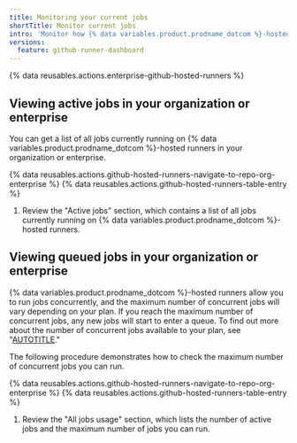 ```yaml
---
title: Monitoring your current jobs
shortTitle: Monitor current jobs
intro: 'Monitor how {% data variables.product.prodname_dotcom %}-hosted runners are processing jobs in your organization or enterprise, and identify any related constraints.'
versions:
  feature: github-runner-dashboard
---
```

 
{% data reusables.actions.enterprise-github-hosted-runners %}

## Viewing active jobs in your organization or enterprise

You can get a list of all jobs currently running on {% data variables.product.prodname_dotcom %}-hosted runners in your organization or enterprise.

{% data reusables.actions.github-hosted-runners-navigate-to-repo-org-enterprise %}
{% data reusables.actions.github-hosted-runners-table-entry %}
1. Review the "Active jobs" section, which contains a list of all jobs currently running on {% data variables.product.prodname_dotcom %}-hosted runners.

## Viewing queued jobs in your organization or enterprise

{% data variables.product.prodname_dotcom %}-hosted runners allow you to run jobs concurrently, and the maximum number of concurrent jobs will vary depending on your plan. If you reach the maximum number of concurrent jobs, any new jobs will start to enter a queue. To find out more about the number of concurrent jobs available to your plan, see "[AUTOTITLE](/actions/learn-github-actions/usage-limits-billing-and-administration)."

The following procedure demonstrates how to check the maximum number of concurrent jobs you can run.

{% data reusables.actions.github-hosted-runners-navigate-to-repo-org-enterprise %}
{% data reusables.actions.github-hosted-runners-table-entry %}
1. Review the "All jobs usage" section, which lists the number of active jobs and the maximum number of jobs you can run.
